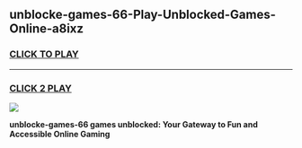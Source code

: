 
## unblocke-games-66-Play-Unblocked-Games-Online-a8ixz
<h3>
<a href="https://premium76.site?title=unblocke-games-66&ref=25A">CLICK TO PLAY</a></h3>
<hr>

<h3>
<a href="https://premium76.site?title=unblocke-games-66&ref=25A">CLICK 2 PLAY</a>
  
</h3>

<a href="https://premium76.site?title=unblocke-games-66&ref=25A"><img src="https://clearcache.store/games.png"></a>


**unblocke-games-66 games unblocked: Your Gateway to Fun and Accessible Online Gaming**
